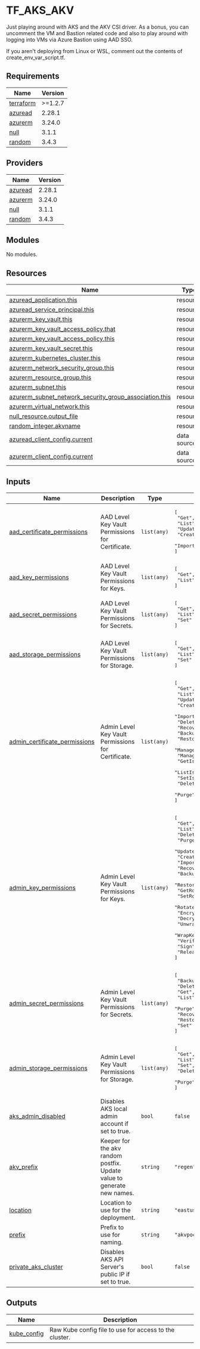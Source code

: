 # TF_AKS_AKV
Just playing around with AKS and the AKV CSI driver. As a bonus, you can uncomment the VM and Bastion related code and also to play around with logging into VMs via Azure Bastion using AAD SSO.

If you aren't deploying from Linux or WSL, comment out the contents of create_env_var_script.tf.

<!-- BEGINNING OF PRE-COMMIT-TERRAFORM DOCS HOOK -->
## Requirements

| Name | Version |
|------|---------|
| <a name="requirement_terraform"></a> [terraform](#requirement\_terraform) | >=1.2.7 |
| <a name="requirement_azuread"></a> [azuread](#requirement\_azuread) | 2.28.1 |
| <a name="requirement_azurerm"></a> [azurerm](#requirement\_azurerm) | 3.24.0 |
| <a name="requirement_null"></a> [null](#requirement\_null) | 3.1.1 |
| <a name="requirement_random"></a> [random](#requirement\_random) | 3.4.3 |

## Providers

| Name | Version |
|------|---------|
| <a name="provider_azuread"></a> [azuread](#provider\_azuread) | 2.28.1 |
| <a name="provider_azurerm"></a> [azurerm](#provider\_azurerm) | 3.24.0 |
| <a name="provider_null"></a> [null](#provider\_null) | 3.1.1 |
| <a name="provider_random"></a> [random](#provider\_random) | 3.4.3 |

## Modules

No modules.

## Resources

| Name | Type |
|------|------|
| [azuread_application.this](https://registry.terraform.io/providers/hashicorp/azuread/2.28.1/docs/resources/application) | resource |
| [azuread_service_principal.this](https://registry.terraform.io/providers/hashicorp/azuread/2.28.1/docs/resources/service_principal) | resource |
| [azurerm_key_vault.this](https://registry.terraform.io/providers/hashicorp/azurerm/3.24.0/docs/resources/key_vault) | resource |
| [azurerm_key_vault_access_policy.that](https://registry.terraform.io/providers/hashicorp/azurerm/3.24.0/docs/resources/key_vault_access_policy) | resource |
| [azurerm_key_vault_access_policy.this](https://registry.terraform.io/providers/hashicorp/azurerm/3.24.0/docs/resources/key_vault_access_policy) | resource |
| [azurerm_key_vault_secret.this](https://registry.terraform.io/providers/hashicorp/azurerm/3.24.0/docs/resources/key_vault_secret) | resource |
| [azurerm_kubernetes_cluster.this](https://registry.terraform.io/providers/hashicorp/azurerm/3.24.0/docs/resources/kubernetes_cluster) | resource |
| [azurerm_network_security_group.this](https://registry.terraform.io/providers/hashicorp/azurerm/3.24.0/docs/resources/network_security_group) | resource |
| [azurerm_resource_group.this](https://registry.terraform.io/providers/hashicorp/azurerm/3.24.0/docs/resources/resource_group) | resource |
| [azurerm_subnet.this](https://registry.terraform.io/providers/hashicorp/azurerm/3.24.0/docs/resources/subnet) | resource |
| [azurerm_subnet_network_security_group_association.this](https://registry.terraform.io/providers/hashicorp/azurerm/3.24.0/docs/resources/subnet_network_security_group_association) | resource |
| [azurerm_virtual_network.this](https://registry.terraform.io/providers/hashicorp/azurerm/3.24.0/docs/resources/virtual_network) | resource |
| [null_resource.output_file](https://registry.terraform.io/providers/hashicorp/null/3.1.1/docs/resources/resource) | resource |
| [random_integer.akvname](https://registry.terraform.io/providers/hashicorp/random/3.4.3/docs/resources/integer) | resource |
| [azuread_client_config.current](https://registry.terraform.io/providers/hashicorp/azuread/2.28.1/docs/data-sources/client_config) | data source |
| [azurerm_client_config.current](https://registry.terraform.io/providers/hashicorp/azurerm/3.24.0/docs/data-sources/client_config) | data source |

## Inputs

| Name | Description | Type | Default | Required |
|------|-------------|------|---------|:--------:|
| <a name="input_aad_certificate_permissions"></a> [aad\_certificate\_permissions](#input\_aad\_certificate\_permissions) | AAD Level Key Vault Permissions for Certificate. | `list(any)` | <pre>[<br>  "Get",<br>  "List",<br>  "Update",<br>  "Create",<br>  "Import"<br>]</pre> | no |
| <a name="input_aad_key_permissions"></a> [aad\_key\_permissions](#input\_aad\_key\_permissions) | AAD Level Key Vault Permissions for Keys. | `list(any)` | <pre>[<br>  "Get",<br>  "List"<br>]</pre> | no |
| <a name="input_aad_secret_permissions"></a> [aad\_secret\_permissions](#input\_aad\_secret\_permissions) | AAD Level Key Vault Permissions for Secrets. | `list(any)` | <pre>[<br>  "Get",<br>  "List",<br>  "Set"<br>]</pre> | no |
| <a name="input_aad_storage_permissions"></a> [aad\_storage\_permissions](#input\_aad\_storage\_permissions) | AAD Level Key Vault Permissions for Storage. | `list(any)` | <pre>[<br>  "Get",<br>  "List",<br>  "Set"<br>]</pre> | no |
| <a name="input_admin_certificate_permissions"></a> [admin\_certificate\_permissions](#input\_admin\_certificate\_permissions) | Admin Level Key Vault Permissions for Certificate. | `list(any)` | <pre>[<br>  "Get",<br>  "List",<br>  "Update",<br>  "Create",<br>  "Import",<br>  "Delete",<br>  "Recover",<br>  "Backup",<br>  "Restore",<br>  "ManageContacts",<br>  "ManageIssuers",<br>  "GetIssuers",<br>  "ListIssuers",<br>  "SetIssuers",<br>  "DeleteIssuers",<br>  "Purge"<br>]</pre> | no |
| <a name="input_admin_key_permissions"></a> [admin\_key\_permissions](#input\_admin\_key\_permissions) | Admin Level Key Vault Permissions for Keys. | `list(any)` | <pre>[<br>  "Get",<br>  "List",<br>  "Delete",<br>  "Purge",<br>  "Update",<br>  "Create",<br>  "Import",<br>  "Recover",<br>  "Backup",<br>  "Restore",<br>  "GetRotationPolicy",<br>  "SetRotationPolicy",<br>  "Rotate",<br>  "Encrypt",<br>  "Decrypt",<br>  "UnwrapKey",<br>  "WrapKey",<br>  "Verify",<br>  "Sign",<br>  "Release"<br>]</pre> | no |
| <a name="input_admin_secret_permissions"></a> [admin\_secret\_permissions](#input\_admin\_secret\_permissions) | Admin Level Key Vault Permissions for Secrets. | `list(any)` | <pre>[<br>  "Backup",<br>  "Delete",<br>  "Get",<br>  "List",<br>  "Purge",<br>  "Recover",<br>  "Restore",<br>  "Set"<br>]</pre> | no |
| <a name="input_admin_storage_permissions"></a> [admin\_storage\_permissions](#input\_admin\_storage\_permissions) | Admin Level Key Vault Permissions for Storage. | `list(any)` | <pre>[<br>  "Get",<br>  "List",<br>  "Set",<br>  "Delete",<br>  "Purge"<br>]</pre> | no |
| <a name="input_aks_admin_disabled"></a> [aks\_admin\_disabled](#input\_aks\_admin\_disabled) | Disables AKS local admin account if set to true. | `bool` | `false` | no |
| <a name="input_akv_prefix"></a> [akv\_prefix](#input\_akv\_prefix) | Keeper for the akv random postfix. Update value to generate new names. | `string` | `"regen"` | no |
| <a name="input_location"></a> [location](#input\_location) | Location to use for the deployment. | `string` | `"eastus"` | no |
| <a name="input_prefix"></a> [prefix](#input\_prefix) | Prefix to use for naming. | `string` | `"akvpoc"` | no |
| <a name="input_private_aks_cluster"></a> [private\_aks\_cluster](#input\_private\_aks\_cluster) | Disables AKS API Server's public IP if set to true. | `bool` | `false` | no |

## Outputs

| Name | Description |
|------|-------------|
| <a name="output_kube_config"></a> [kube\_config](#output\_kube\_config) | Raw Kube config file to use for access to the cluster. |
<!-- END OF PRE-COMMIT-TERRAFORM DOCS HOOK -->
